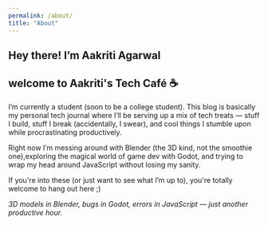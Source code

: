 ```yaml
---
permalink: /about/
title: "About"
---
```


## Hey there! I’m Aakriti Agarwal 
## welcome to Aakriti's Tech Café ☕️

I’m currently a student (soon to be a college student). This blog is basically my personal tech journal where I’ll be serving up a mix of tech treats — stuff I build, stuff I break (accidentally, I swear), and cool things I stumble upon while procrastinating productively.

Right now I’m messing around with Blender (the 3D kind, not the smoothie one),exploring the magical world of game dev with Godot, and trying to wrap my head around JavaScript without losing my sanity.

If you're into these (or just want to see what I’m up to), you're totally welcome to hang out here ;)

*3D models in Blender, bugs in Godot, errors in JavaScript — just another productive hour.*
